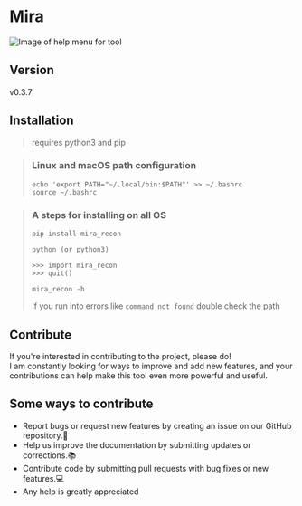 # Mira

![Image of help menu for tool](https://github.com/HaldenLF/mira-recon/blob/main/mira_recon.png)

## Version
v0.3.7

## Installation
> requires python3 and pip

> ### Linux and macOS path configuration
> ```
> echo 'export PATH="~/.local/bin:$PATH"' >> ~/.bashrc
> source ~/.bashrc
> ```

> ### A steps for installing on all OS
> ```
> pip install mira_recon
> ```
> ```
> python (or python3)
> 
> >>> import mira_recon
> >>> quit()
> ```
> 
> ```
> mira_recon -h
> ```
> If you run into errors like `command not found` double check the path

## Contribute
If you're interested in contributing to the project, please do! <br />
I am constantly looking for ways to improve and add new features, and your contributions can help make this tool even more powerful and useful.<br />

## Some ways to contribute
* Report bugs or request new features by creating an issue on our GitHub repository.🐛
* Help us improve the documentation by submitting updates or corrections.📚
* Contribute code by submitting pull requests with bug fixes or new features.💻
* Any help is greatly appreciated
